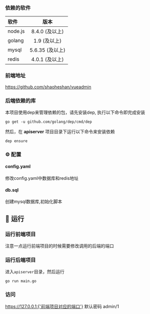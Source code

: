 ### 依赖的软件

| 软件 | 版本|  
|:---------|:-------:|
| node.js     |  8.4.0 (及以上) |
| golang  |  1.9 (及以上) |
| mysql  |  5.6.35 (及以上) |
| redis  |  4.0.1 (及以上) |

### 前端地址 
https://github.com/shaoheshan/vueadmin

### 后端依赖的库

本项目使用dep来管理依赖的包，请先安装dep, 执行以下命令即完成安装

```
go get -u github.com/golang/dep/cmd/dep
```

然后，在 **apiserver** 项目目录下运行以下命令来安装依赖

```
dep ensure
```
### ⚙️ 配置
  #### config.yaml
   修改config.yaml中数据库和redis地址
  #### db.sql
   创建mysql数据库,初始化脚本
 
## 🚕 运行
### 运行前端项目
注意一点运行前端项目的时候需要修改调用的后端的端口

### 运行后端项目
进入`apiserver`目录，然后运行

```
go run main.go
```
### 访问
 https://127.0.0.1:{'前端项目对应的端口'}  默认密码 admin/1

